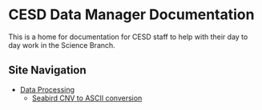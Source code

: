 # CESD Data Manager Documentation

This is a home for documentation for CESD staff to help with their day to day work in the Science Branch.

## Site Navigation
- [Data Processing](/data-processing/)
  - [Seabird CNV to ASCII conversion](/data-processing/sbe_cnv-to-ascii)